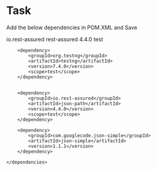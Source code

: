 # Task
Add the below dependencies in POM.XML and Save

<dependencies>
		<dependency>
			<groupId>io.rest-assured</groupId>
			<artifactId>rest-assured</artifactId>
			<version>4.4.0</version>
			<scope>test</scope>
		</dependency>

		<dependency>
			<groupId>org.testng</groupId>
			<artifactId>testng</artifactId>
			<version>7.4.0</version>
			<scope>test</scope>
		</dependency>


		<dependency>
			<groupId>io.rest-assured</groupId>
			<artifactId>json-path</artifactId>
			<version>4.4.0</version>
			<scope>test</scope>
		</dependency>

		<dependency>
			<groupId>com.googlecode.json-simple</groupId>
			<artifactId>json-simple</artifactId>
			<version>1.1.1</version>
		</dependency>

	</dependencies>
